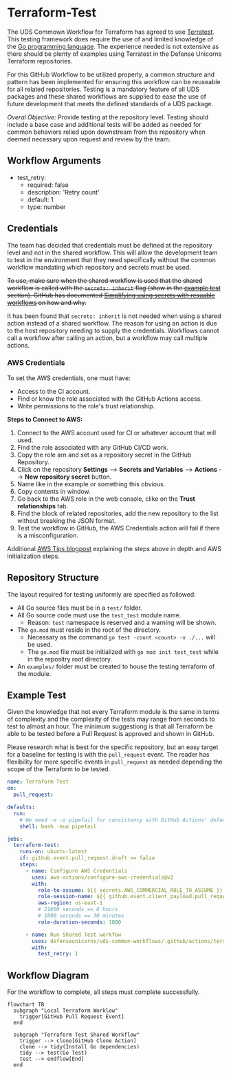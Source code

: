 # Terraform-Test

The UDS Commown Workflow for Terraform has agreed to use [Terratest](https://terratest.gruntwork.io/). This testing framework does require the use of and limited knowledge of the [Go programming language](https://go.dev/). The experience needed is not extensive as there should be plenty of examples using Terratest in the Defense Unicorns Terraform repositories. 

For this GitHub Workflow to be utilized properly, a common structure and pattern has been implemented for ensuring this workflow can be reuseable for all related repositories.  Testing is a mandatory feature of all UDS packages and these shared workflows are supplied to ease the use of future development that meets the defined standards of a UDS package.

*Overal Objective:* Provide testing at the repository level. Testing should include a base case and additional tests will be added as needed for common behaviors relied upon downstream from the repository when deemed necessary upon request and review by the team. 

## Workflow Arguments 

* test_retry:
  * required: false
  * description: 'Retry count'
  * default: 1
  * type: number

## Credentials

The team has decided that credentials must be defined at the repository level and not in the shared workflow. This will allow the development team to test in the environment that they need specifically without the common workflow mandating which repository and secrets must be used.

~~To use, make sure when the shared workflow is used that the shared workflow is called with the `secrets: inherit` flag (show in the [example test](#example_tst) section). GitHub has documented [Simplifying using secrets with resuable workflows](https://github.blog/changelog/2022-05-03-github-actions-simplify-using-secrets-with-reusable-workflows/) on how and why.~~

It has been found that `secrets: inherit` is not needed when using a shared action instead of a shared workflow. The reason for using an action is due to the host repository needing to supply the credentials. Workflows cannot call a workflow after calling an action, but a workflow may call multiple actions.

### AWS Credentials

To set the AWS credentials, one must have:
* Access to the CI account.
* Find or know the role associated with the GitHub Actions access.
* Write permissions to the role's trust relationship. 

**Steps to Connect to AWS:**
1. Connect to the AWS account used for CI or whatever account that will used.
1. Find the role associated with any GitHub CI/CD work.
1. Copy the role arn and set as a repository secret in the GitHub Repository.
  1. Click on the repository __Settings__ --> __Secrets and Variables__ --> __Actions__ --> __New repository secret__ button.
  1. Name like in the example or something this obvious. 
  1. Copy contents in window.
1. Go back to the AWS role in the web console, clike on the __Trust relationships__ tab.
1. Find the block of related repositories, add the new repository to the list without breaking the JSON format.
1. Test the workflow in GitHub, the AWS Credentials action will fail if there is a misconfiguration.

Additional [AWS Tips blogpost](https://awstip.com/using-github-actions-oidc-to-run-terraform-in-aws-31ba395518cb) explaining the steps above in depth and AWS initialization steps.

## Repository Structure

The layout required for testing uniformly are specified as followed:
* All Go source files must be in a `test/` folder.
* All Go source code must use the `test_test` module name.
  * Reason: `test` namespace is reserved and a warning will be shown.
* The `go.mod` must reside in the root of the directory. 
  * Necessary as the command `go test -count <count> -v ./...` will be used.
  * The `go.mod` file must be initialized with `go mod init test_test` while in the repositry root directory.
* An `examples/` folder must be created to house the testing terraform of the module. 

## Example Test

Given the knowledge that not every Terraform module is the same in terms of complexity and the complexity of the tests may range from seconds to test to almost an hour. The minimum suggestiong is that all Terraform be able to be tested before a Pull Request is approved and shown in GitHub.

Please research what is best for the specific repository, but an easy target for a baseline for testing is with the `pull_request` event. The reader has flexibility for more specific events in `pull_request` as needed depending the scope of the Terraform to be tested.

```yaml
name: Terraform Test
on:
  pull_request:

defaults:
  run:
    # We need -e -o pipefail for consistency with GitHub Actions' default behavior
    shell: bash -euo pipefail

jobs:
  terraform-test:
    runs-on: ubuntu-latest
    if: github.event.pull_request.draft == false
    steps:
      - name: Configure AWS Credentials
        uses: aws-actions/configure-aws-credentials@v2
        with:
          role-to-assume: ${{ secrets.AWS_COMMERCIAL_ROLE_TO_ASSUME }}
          role-session-name: ${{ github.event.client_payload.pull_request.head.sha || github.sha }}
          aws-region: us-east-1
          # 21600 seconds == 6 hours
          # 1800 seconds == 30 minutes
          role-duration-seconds: 1800

      - name: Run Shared Test workfow
        uses: defenseunicorns/uds-common-workflows/.github/actions/terraform-test@25-common-iac-test
        with:
          test_retry: 1
```

## Workflow Diagram

For the workflow to complete, all steps must complete successfully.

```mermaid
flowchart TB
  subgraph "Local Terraform Worklow"
    trigger[GitHub Pull Request Event]
  end

  subgraph "Terraform Test Shared Workflow"
    trigger --> clone[GitHub Clone Action]
    clone --> tidy(Install Go dependencies)
    tidy --> test(Go Test)
    test --> endflow[End]
  end
```
